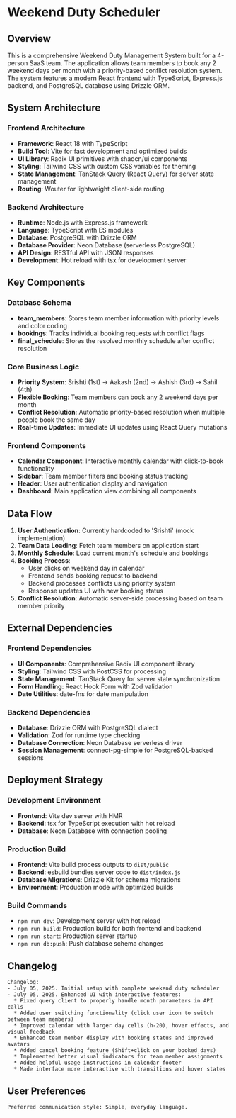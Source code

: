 # Weekend Duty Scheduler

## Overview

This is a comprehensive Weekend Duty Management System built for a 4-person SaaS team. The application allows team members to book any 2 weekend days per month with a priority-based conflict resolution system. The system features a modern React frontend with TypeScript, Express.js backend, and PostgreSQL database using Drizzle ORM.

## System Architecture

### Frontend Architecture
- **Framework**: React 18 with TypeScript
- **Build Tool**: Vite for fast development and optimized builds
- **UI Library**: Radix UI primitives with shadcn/ui components
- **Styling**: Tailwind CSS with custom CSS variables for theming
- **State Management**: TanStack Query (React Query) for server state management
- **Routing**: Wouter for lightweight client-side routing

### Backend Architecture
- **Runtime**: Node.js with Express.js framework
- **Language**: TypeScript with ES modules
- **Database**: PostgreSQL with Drizzle ORM
- **Database Provider**: Neon Database (serverless PostgreSQL)
- **API Design**: RESTful API with JSON responses
- **Development**: Hot reload with tsx for development server

## Key Components

### Database Schema
- **team_members**: Stores team member information with priority levels and color coding
- **bookings**: Tracks individual booking requests with conflict flags
- **final_schedule**: Stores the resolved monthly schedule after conflict resolution

### Core Business Logic
- **Priority System**: Srishti (1st) → Aakash (2nd) → Ashish (3rd) → Sahil (4th)
- **Flexible Booking**: Team members can book any 2 weekend days per month
- **Conflict Resolution**: Automatic priority-based resolution when multiple people book the same day
- **Real-time Updates**: Immediate UI updates using React Query mutations

### Frontend Components
- **Calendar Component**: Interactive monthly calendar with click-to-book functionality
- **Sidebar**: Team member filters and booking status tracking
- **Header**: User authentication display and navigation
- **Dashboard**: Main application view combining all components

## Data Flow

1. **User Authentication**: Currently hardcoded to 'Srishti' (mock implementation)
2. **Team Data Loading**: Fetch team members on application start
3. **Monthly Schedule**: Load current month's schedule and bookings
4. **Booking Process**: 
   - User clicks on weekend day in calendar
   - Frontend sends booking request to backend
   - Backend processes conflicts using priority system
   - Response updates UI with new booking status
5. **Conflict Resolution**: Automatic server-side processing based on team member priority

## External Dependencies

### Frontend Dependencies
- **UI Components**: Comprehensive Radix UI component library
- **Styling**: Tailwind CSS with PostCSS for processing
- **State Management**: TanStack Query for server state synchronization
- **Form Handling**: React Hook Form with Zod validation
- **Date Utilities**: date-fns for date manipulation

### Backend Dependencies
- **Database**: Drizzle ORM with PostgreSQL dialect
- **Validation**: Zod for runtime type checking
- **Database Connection**: Neon Database serverless driver
- **Session Management**: connect-pg-simple for PostgreSQL-backed sessions

## Deployment Strategy

### Development Environment
- **Frontend**: Vite dev server with HMR
- **Backend**: tsx for TypeScript execution with hot reload
- **Database**: Neon Database with connection pooling

### Production Build
- **Frontend**: Vite build process outputs to `dist/public`
- **Backend**: esbuild bundles server code to `dist/index.js`
- **Database Migrations**: Drizzle Kit for schema migrations
- **Environment**: Production mode with optimized builds

### Build Commands
- `npm run dev`: Development server with hot reload
- `npm run build`: Production build for both frontend and backend
- `npm run start`: Production server startup
- `npm run db:push`: Push database schema changes

## Changelog

```
Changelog:
- July 05, 2025. Initial setup with complete weekend duty scheduler
- July 05, 2025. Enhanced UI with interactive features:
  * Fixed query client to properly handle month parameters in API calls
  * Added user switching functionality (click user icon to switch between team members)
  * Improved calendar with larger day cells (h-20), hover effects, and visual feedback
  * Enhanced team member display with booking status and improved avatars
  * Added cancel booking feature (Shift+click on your booked days)
  * Implemented better visual indicators for team member assignments
  * Added helpful usage instructions in calendar footer
  * Made interface more interactive with transitions and hover states
```

## User Preferences

```
Preferred communication style: Simple, everyday language.
```
